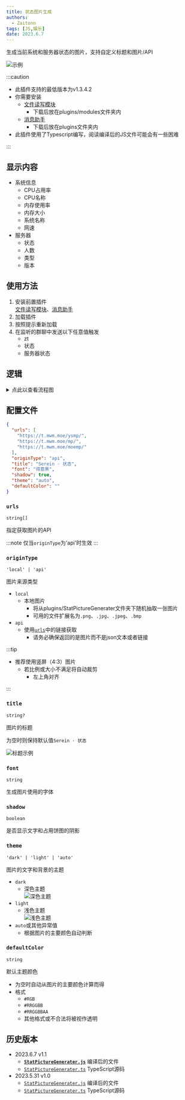 ```yaml
---
title: 状态图片生成
authors: 
  - Zaitonn
tags: [JS,娱乐]
date: 2023.6.7
---
```


生成当前系统和服务器状态的图片，支持自定义标题和图片/API

![示例](/img/StatPictureGenerater/dark.png#small)

<!--truncate-->

:::caution

- 此插件支持的最低版本为v1.3.4.2
- 你需要安装
  - [文件读写模块](stdio)
    - 下载后放在plugins/modules文件夹内
  - [消息助手](MsgHelper)
    - 下载后放在plugins文件夹内
- 此插件使用了Typescript编写，阅读编译后的JS文件可能会有一些困难

:::

## 显示内容

- 系统信息
  - CPU占用率
  - CPU名称
  - 内存使用率
  - 内存大小
  - 系统名称
  - 网速
- 服务器
  - 状态
  - 人数
  - 类型
  - 版本

## 使用方法

1. 安装前置插件  
  [文件读写模块](stdio)、[消息助手](MsgHelper)
2. 加载插件
3. 按照提示重新加载
4. 在监听的群聊中发送以下任意值触发
   - zt
   - 状态
   - 服务器状态

## 逻辑

<details>
	<summary>点此以查看流程图</summary>

```mermaid
flowchart TB
  A("开始生成") -->  B0["判断类型"]
  B0 -->  B1["检测目录下的图片"]
  subgraph 本地图片
  B1 --> B2["判断图片数量"]
  B2 --> B3["随机抽取一张图片"]
  end
  B3-->E1

  B0 --> C1["判断API数量"]
  subgraph API
  C1 --> C2["随机抽取一个链接"]
  C2 --> C3["通过GET请求获取图片"]
  end
  C3-->E1

  subgraph 计算主要颜色
  E1("克隆一份图片")-->E2["将克隆的图片缩放至10px*10px"]
  E2-->E3["逐个获取非透明像素的RGB值的和"]
  E3-->E4["计算平均值"]
  end

  B0 --> |"其他值"| D1["使用白色背景"]
  D1-->G2

  E4 --> G2["根据主题生成一套配色"]
  G2 --> G31
  subgraph 绘制相关文本
  G31("绘制标题")
  G32("绘制系统信息")
  G33("绘制服务器状态")
  G34("绘制图片水印")
  G31 --> G32 --> G33 --> G34 --> G4
  end
  G4["保存为图片"]
  G4 --> G5["计算Base64值"]
  G5 --> G6("发送到群聊")

```

</details>

## 配置文件

```json
{
  "urls": [
    "https://t.mwm.moe/ysmp/",
    "https://t.mwm.moe/mp/",
    "https://t.mwm.moe/moemp/"
  ],
  "originType": "api",
  "title": "Serein · 状态",
  "font": "得意黑",
  "shadow": true,
  "theme": "auto",
  "defaultColor": ""
}
```

### `urls`

`string[]`

指定获取图片的API

:::note
仅当`originType`为'api'时生效
:::

### `originType`

`'local' | 'api'`

图片来源类型

- `local`
  - 本地图片
    - 将从plugins/StatPictureGenerater文件夹下随机抽取一张图片
    - 可用的文件扩展名为`.png`、`.jpg`、`.jpeg`、`.bmp`
- `api`
  - 使用[`urls`](#urls)中的链接获取
    - 请务必确保返回的是图片而不是json文本或者链接

:::tip

- 推荐使用竖屏（4:3）图片
  - 若比例或大小不满足将自动裁剪
    - 左上角对齐

:::

### `title`

`string?`

图片的标题

为空时则保持默认值`Serein · 状态`

![标题示例](/img/StatPictureGenerater/eg_title.png#small)

### `font`

`string`

生成图片使用的字体

### `shadow`

`boolean`

是否显示文字和占用饼图的阴影

### `theme`

`'dark' | 'light' | 'auto'`

图片的文字和背景的主题

- `dark`
  - 深色主题  
  ![深色主题](/img/StatPictureGenerater/dark.png#small)
- `light`
  - 浅色主题  
  ![浅色主题](/img/StatPictureGenerater/light.png#small)
- `auto`或其他异常值
  - 根据图片的主要颜色自动判断

### `defaultColor`

`string`

默认主题颜色

- 为空时自动从图片的主要颜色计算而得
- 格式
  - `#RGB`
  - `#RRGGBB`
  - `#RRGGBBAA`
  - 其他格式或不合法将被视作透明

## 历史版本

- 2023.6.7 v1.1
  - [**`StatPictureGenerater.js`**](https://download.serein.cc/https://raw.githubusercontent.com/Zaitonn/Serein-Docs/4d3c4d6009685806b2f95cfa0851b35e28f5a330/JS/StatPictureGenerater/StatPictureGenerater.js?d) 编译后的文件
  - [`StatPictureGenerater.ts`](https://download.serein.cc/https://raw.githubusercontent.com/Zaitonn/Serein-Docs/4d3c4d6009685806b2f95cfa0851b35e28f5a330/JS/StatPictureGenerater/StatPictureGenerater.ts?d) TypeScript源码
- 2023.5.31 v1.0
  - [`StatPictureGenerater.js`](https://download.serein.cc/https://raw.githubusercontent.com/Zaitonn/Serein-Docs/45ae3bbe50561e590ba6eb090fd6e58fc4b704b4/JS/StatPictureGenerater/StatPictureGenerater.js?d) 编译后的文件
  - [`StatPictureGenerater.ts`](https://download.serein.cc/https://raw.githubusercontent.com/Zaitonn/Serein-Docs/45ae3bbe50561e590ba6eb090fd6e58fc4b704b4/JS/StatPictureGenerater/StatPictureGenerater.ts?d) TypeScript源码
